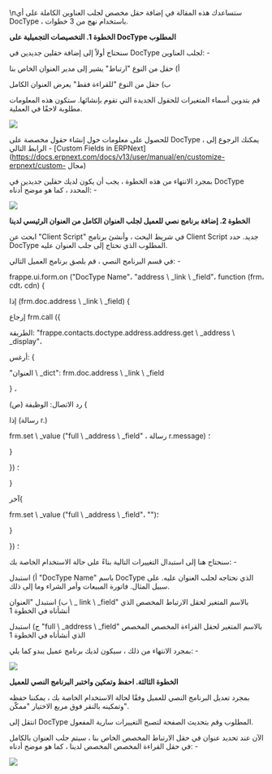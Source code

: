 \nستساعدك هذه المقالة في إضافة حقل مخصص لجلب العناوين الكاملة على أي DocType ، باستخدام نهج من 3 خطوات.

**الخطوة 1. التخصيصات التجميلية على DocType المطلوب**

سنحتاج أولاً إلى إضافة حقلين جديدين في DocType لجلب العناوين: -

أ) حقل من النوع "ارتباط" يشير إلى مدير العنوان الخاص بنا

ب) حقل من النوع "للقراءة فقط" يعرض العنوان الكامل

قم بتدوين أسماء المتغيرات للحقول الجديدة التي تقوم بإنشائها. ستكون هذه المعلومات مطلوبة لاحقًا في العملية.

![](https://docs.erpnext.com/files/q90efZM.png)

للحصول على معلومات حول إنشاء حقول مخصصة على DocType ، يمكنك الرجوع إلى الرابط التالي - [Custom Fields in ERPNext](https://docs.erpnext.com/docs/v13/user/manual/en/customize-erpnext/custom- مجال)

بمجرد الانتهاء من هذه الخطوة ، يجب أن يكون لديك حقلين جديدين في DocType المحدد ، كما هو موضح أدناه: -

![](https://docs.erpnext.com/files/SabQi7A.png)

**الخطوة 2. إضافة برنامج نصي للعميل لجلب العنوان الكامل من العنوان الرئيسي لدينا**

ابحث عن "Client Script" في شريط البحث ، وأنشئ برنامج Client Script جديد. حدد DocType المطلوب الذي نحتاج إلى جلب العنوان عليه.

في قسم البرنامج النصي ، قم بلصق برنامج العميل التالي: -

frappe.ui.form.on ("DocType Name"، "address \ _link \ _field"، function (frm، cdt، cdn) {

 إذا (frm.doc.address \ _link \ _field) {

 إرجاع frm.call ({

 الطريقة: "frappe.contacts.doctype.address.address.get \ _address \ _display"،

 أرغس: {

 "العنوان \ _dict": frm.doc.address \ _link \ _field

 } ،

 رد الاتصال: الوظيفة (ص) {

 إذا (رسالة r.)

 frm.set \ _value ("full \ _address \ _field" ، رسالة r.message) ؛

 }

 }) ؛

 }

 آخر{

 frm.set \ _value ("full \ _address \ _field"، "")؛

 }

}) ؛

سنحتاج هنا إلى استبدال التغييرات التالية بناءً على حالة الاستخدام الخاصة بك: -

أ) استبدل "DocType Name" باسم DocType الذي نحتاجه لجلب العنوان عليه. على سبيل المثال. فاتورة المبيعات وأمر الشراء وما إلى ذلك.

ب) استبدل "العنوان \ _ link \ _field" بالاسم المتغير لحقل الارتباط المخصص الذي أنشأناه في الخطوة 1

ج) استبدل "full \ _address \ _field" بالاسم المتغير لحقل القراءة المخصص المخصص الذي أنشأناه في الخطوة 1

بمجرد الانتهاء من ذلك ، سيكون لديك برنامج عميل يبدو كما يلي: -

![](https://docs.erpnext.com/files/VukPzs4.png)

**الخطوة الثالثة. احفظ وتمكين واختبر البرنامج النصي للعميل**

بمجرد تعديل البرنامج النصي للعميل وفقًا لحالة الاستخدام الخاصة بك ، يمكننا حفظه وتمكينه بالنقر فوق مربع الاختيار "ممكّن".

انتقل إلى DocType المطلوب وقم بتحديث الصفحة لتصبح التغييرات سارية المفعول.

الآن عند تحديد عنوان في حقل الارتباط المخصص الخاص بنا ، سيتم جلب العنوان بالكامل في حقل القراءة المخصص المخصص لدينا ، كما هو موضح أدناه: -

![](https://docs.erpnext.com/files/W3kxhT2.gif)